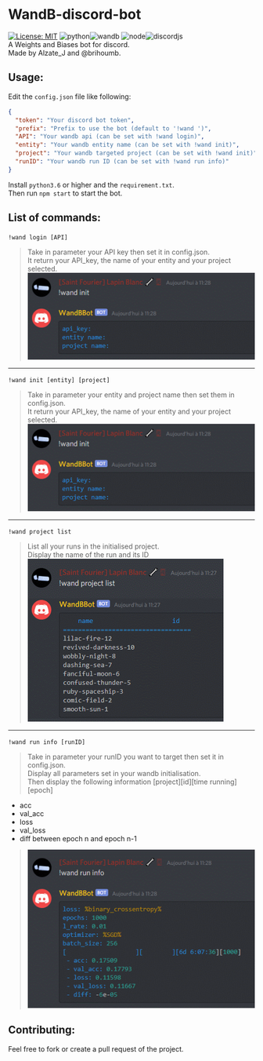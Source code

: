 # WandB-discord-bot #
[![License: MIT](https://img.shields.io/badge/License-MIT-yellow.svg)](https://opensource.org/licenses/MIT)
![python](https://img.shields.io/badge/python-3.6-brightgreen)![wandb](https://img.shields.io/badge/wandb-0.10.4-green)
![node](https://img.shields.io/badge/node-14.10.1-red)![discordjs](https://img.shields.io/badge/discordjs-12.3.1-orange)  
A Weights and Biases bot for discord.  
Made by Alzate_J and @brihoumb.

## Usage: ##
Edit the `config.json` file like following:
```json
{
  "token": "Your discord bot token",
  "prefix": "Prefix to use the bot (default to '!wand ')",
  "API": "Your wandb api (can be set with !wand login)",
  "entity": "Your wandb entity name (can be set with !wand init)",
  "project": "Your wandb targeted project (can be set with !wand init)",
  "runID": "Your wandb run ID (can be set with !wand run info)"
}
```  
Install `python3.6` or higher and the `requirement.txt`.  
Then run `npm start` to start the bot.

## List of commands: ##
``!wand login [API]``  
> Take in parameter your API key then set it in config.json.  
> It return your API_key, the name of your entity and your project selected.  
> ![init_return](screenshots/init.png)

---

``!wand init [entity] [project]``  
> Take in parameter your entity and project name then set them in config.json.  
> It return your API_key, the name of your entity and your project selected.  
> ![init_return](screenshots/init.png)

---

``!wand project list``
> List all your runs in the initialised project.  
> Display the name of the run and its ID  
> ![list_return](screenshots/list.png)

---

``!wand run info [runID]``
> Take in parameter your runID you want to target then set it in config.json.  
> Display all parameters set in your wandb initialisation.  
> Then display the following information [project][id][time running][epoch]
- acc   
- val_acc  
- loss  
- val_loss  
- diff between epoch n and epoch n-1  
>![info_return](screenshots/run.png)

## Contributing: ##
Feel free to fork or create a pull request of the project.

